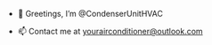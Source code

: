 - 👋 Greetings, I’m @CondenserUnitHVAC


- 📫 Contact me at yourairconditioner@outlook.com 

<!---
CondenserUnitHVAC/CondenserUnitHVAC is a ✨ special ✨ repository because its `README.md` (this file) appears on your GitHub profile.
You can click the Preview link to take a look at your changes.
--->
